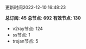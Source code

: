 更新时间2022-12-10 16:48:23

**总订阅: 45**
**总节点: 692**
**有效节点: 130**
- v2ray节点: 124
- ss节点: 1
- trojan节点: 5
